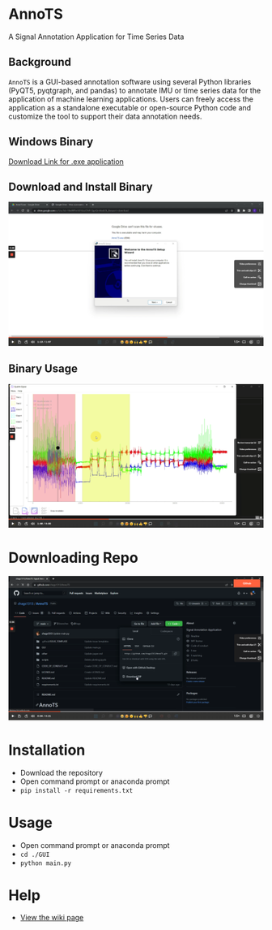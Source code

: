 # AnnoTS
A Signal Annotation Application for Time Series Data

## Background
`AnnoTS` is a GUI-based annotation software using several Python libraries (PyQT5, pyqtgraph, and pandas) to annotate IMU or time series data for the application of machine learning applications. Users can freely access the application as a standalone executable or open-source Python code and customize the tool to support their data annotation needs. 

## Windows Binary
[Download Link for .exe application](https://drive.google.com/file/d/18wWFlmYd1ILkzCFirR-QgnQrnkkxbOL_/view?usp=sharing) 

## Download and Install Binary
[![Download and Install](https://github.com/chags1313/AnnoTS/blob/main/other/docs/downloadinstall.png?raw=true)](https://www.loom.com/share/0f994dbe1b054bc585fa8156ca8643ac)

## Binary Usage
[![Usage](https://github.com/chags1313/AnnoTS/blob/main/other/docs/usage.png?raw=true)](https://www.loom.com/share/5ea2f46af25849908a906d2534a3f1ff)


# Downloading Repo
[![Usage](https://github.com/chags1313/AnnoTS/blob/main/other/docs/download_repo.png?raw=true)]((https://www.loom.com/share/a46e840a0cb64387a5dd69db59c51a86))


# Installation
- Download the repository
- Open command prompt or anaconda prompt
- `pip install -r requirements.txt`

# Usage
- Open command prompt or anaconda prompt
- `cd ./GUI`
- `python main.py`

# Help
- [View the wiki page](https://github.com/chags1313/AnnoTS/wiki)
